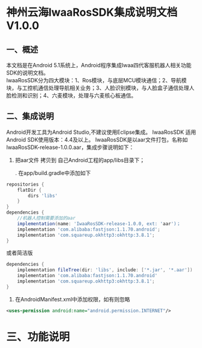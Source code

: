 # 神州云海IwaaRosSDK集成说明文档V1.0.0

## 一、概述

本文档是在Android 5.1系统上，Android程序集成Iwaa四代客服机器人相关功能SDK的说明文档。  
IwaaRosSDK分为四大模块：1、Ros模块，与底层MCU模块通信；2、导航模块，与工控机通信处理导航相关业务；3、人脸识别模块，与人脸盒子通信处理人脸检测和识别；4、六麦模块，处理与六麦核心板通信。


## 二、集成说明

Android开发工具为Android Studio,不建议使用Eclipse集成。
IwaaRosSDK 适用Android SDK使用版本：4.4及以上。
IwaaRosSDK是以aar文件打包，名称如IwaaRosSDK-release-1.0.0.aar，集成步骤说明如下：

1. 把aar文件 拷贝到 自己Android工程的app/libs目录下；  

   . 在app/build.gradle中添加如下	 

```groovy
repositories {
	flatDir {
		dirs 'libs'
	}
}
dependencies {
	//机器人控制需要添加的aar
	implementation(name: 'IwaaRosSDK-release-1.0.0, ext: 'aar')；
	implementation 'com.alibaba:fastjson:1.1.70.android';
	implementation 'com.squareup.okhttp3:okhttp:3.8.1';
}
```

或者简洁版

```groovy
dependencies {
	implementation fileTree(dir: 'libs', include: ['*.jar', '*.aar'])
	implementation 'com.alibaba:fastjson:1.1.70.android'
	implementation 'com.squareup.okhttp3:okhttp:3.8.1';
}
```

1. 在AndroidManifest.xml中添加权限，如有则忽略 

```xml
<uses-permission android:name="android.permission.INTERNET"/>
```

# 三、功能说明​
